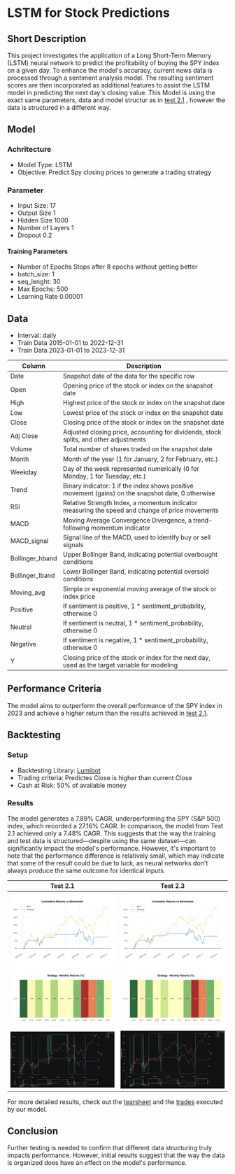 # LSTM for Stock Predictions

## Short Description
This project investigates the application of a Long Short-Term Memory (LSTM) neural network to predict the profitability of buying the SPY index on a given day. To enhance the model's accuracy, current news data is processed through a sentiment analysis model. The resulting sentiment scores are then incorporated as additional features to assist the LSTM model in predicting the next day's closing value.
This Model is using the exact same parameters, data and model structur as in [test 2.1](../Test2.1%20-%20News%20LSTM/README.md)
, however the data is structured in a different way.
## Model
### Achritecture
- Model Type: LSTM
- Objective: Predict Spy closing prices to generate a trading strategy
### Parameter
- Input Size: 17
- Output Size 1
- Hidden Size 1000
- Number of Layers 1
- Dropout 0.2
#### Training Parameters
- Number of Epochs Stops after 8 epochs without getting better
- batch_size: 1
- seq_lenght: 30
- Max Epochs: 500
- Learning Rate 0.00001
## Data
- Interval: daily
- Train Data 2015-01-01 to 2022-12-31
- Train Data 2023-01-01 to 2023-12-31

| Column            | Description                                                                                             |
|-------------------|---------------------------------------------------------------------------------------------------------|
| Date              | Snapshot date of the data for the specific row                                                          |
| Open              | Opening price of the stock or index on the snapshot date                                                |
| High              | Highest price of the stock or index on the snapshot date                                                |
| Low               | Lowest price of the stock or index on the snapshot date                                                 |
| Close             | Closing price of the stock or index on the snapshot date                                                |
| Adj Close         | Adjusted closing price, accounting for dividends, stock splits, and other adjustments                   |
| Volume            | Total number of shares traded on the snapshot date                                                    |
| Month             | Month of the year (1 for January, 2 for February, etc.)                                                |
| Weekday           | Day of the week represented numerically (0 for Monday, 1 for Tuesday, etc.)                             |
| Trend             | Binary indicator: 1 if the index shows positive movement (gains) on the snapshot date, 0 otherwise      |
| RSI               | Relative Strength Index, a momentum indicator measuring the speed and change of price movements          |
| MACD              | Moving Average Convergence Divergence, a trend-following momentum indicator                             |
| MACD_signal       | Signal line of the MACD, used to identify buy or sell signals                                          |
| Bollinger_hband   | Upper Bollinger Band, indicating potential overbought conditions                                       |
| Bollinger_lband   | Lower Bollinger Band, indicating potential oversold conditions                                         |
| Moving_avg        | Simple or exponential moving average of the stock or index price                                       |
| Positive          | If sentiment is positive, 1 * sentiment_probability, otherwise 0                                        |
| Neutral           | If sentiment is neutral, 1 * sentiment_probability, otherwise 0                                         |
| Negative          | If sentiment is negative, 1 * sentiment_probability, otherwise 0                                        |
| Y                 | Closing price of the stock or index for the next day, used as the target variable for modeling          |


## Performance Criteria
The model aims to outperform the overall performance of the SPY index in 2023 and achieve a higher return than the results achieved in [test 2.1](../Test2.1%20-%20News%20LSTM/README.md).
## Backtesting
### Setup
- Backtesting Library: [Lumibot](https://lumibot.lumiwealth.com/index.html)
- Trading criteria: Predictes Close is higher than current Close
- Cash at Risk: 50% of available money
### Results
The model generates a 7.89% CAGR, underperforming the SPY (S&P 500) index, which recorded a 27.16% CAGR. In comparison, the model from Test 2.1 achieved only a 7.48% CAGR. This suggests that the way the training and test data is structured—despite using the same dataset—can significantly impact the model's performance. However, it's important to note that the performance difference is relatively small, which may indicate that some of the result could be due to luck, as neural networks don't always produce the same outcome for identical inputs.

| Test 2.1 | Test 2.3 |
|----- | ------ |
| ![comulative return](../Test2.1%20-%20News%20LSTM/images/com_return_test2.1.png)| ![comulative return](images/com_return_Test2.3.png) |
| ![monthly returns](../Test2.1%20-%20News%20LSTM/images/monthly_return_test2.1.png) | ![monthly returns](images/monthly_returns_test2.3.png) |
| ![monthly returns](../Test2.1%20-%20News%20LSTM/images/trades_test2.1.png) | ![monthly returns](images/trades_test2.3.png) |

For more detailed results, check out the [tearsheet](results/tearsheet.html) and the [trades](results/trades.html) executed by our model.

## Conclusion
Further testing is needed to confirm that different data structuring truly impacts performance. However, initial results suggest that the way the data is organized does have an effect on the model's performance.
